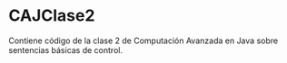 # CAJClase2
Contiene código de la clase 2 de Computación Avanzada en Java sobre sentencias básicas de control.
